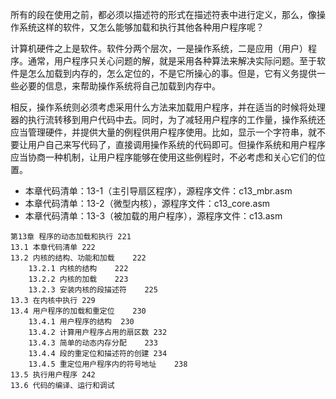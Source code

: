 所有的段在使用之前，都必须以描述符的形式在描述符表中进行定义，那么，像操作系统这样的软件，又怎么能够加载和执行其他各种用户程序呢？

计算机硬件之上是软件。软件分两个层次，一是操作系统，二是应用（用户）程序。通常，用户程序只关心问题的解，就是采用各种算法来解决实际问题。至于软件是怎么加载到内存的，怎么定位的，不是它所操心的事。但是，它有义务提供一些必要的信息，来帮助操作系统将自己加载到内存中。

相反，操作系统则必须考虑采用什么方法来加载用户程序，并在适当的时候将处理器的执行流转移到用户代码中去。同时，为了减轻用户程序的工作量，操作系统还应当管理硬件，并提供大量的例程供用户程序使用。比如，显示一个字符串，就不要让用户自己来写代码了，直接调用操作系统的代码即可。但操作系统和用户程序应当协商一种机制，让用户程序能够在使用这些例程时，不必考虑和关心它们的位置。

- 本章代码清单：13-1（主引导扇区程序），源程序文件：c13_mbr.asm
- 本章代码清单：13-2（微型内核），源程序文件：c13_core.asm
- 本章代码清单：13-3（被加载的用户程序），源程序文件：c13.asm

```
第13章 程序的动态加载和执行	221
13.1 本章代码清单	222
13.2 内核的结构、功能和加载	222
    13.2.1 内核的结构	222
    13.2.2 内核的加载	223
    13.2.3 安装内核的段描述符	225
13.3 在内核中执行	229
13.4 用户程序的加载和重定位	230
    13.4.1 用户程序的结构	230
    13.4.2 计算用户程序占用的扇区数	232
    13.4.3 简单的动态内存分配	233
    13.4.4 段的重定位和描述符的创建	234
    13.4.5 重定位用户程序内的符号地址	238
13.5 执行用户程序	242
13.6 代码的编译、运行和调试
```